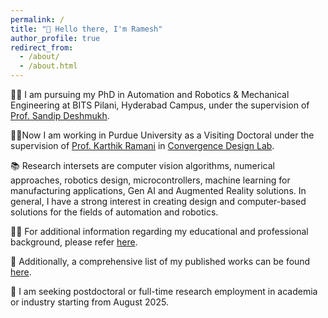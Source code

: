 ```yaml
---
permalink: /
title: "👋 Hello there, I'm Ramesh"
author_profile: true
redirect_from: 
  - /about/
  - /about.html
---
```


🧑‍🔬 I am pursuing my PhD in Automation and Robotics & Mechanical Engineering at BITS Pilani, Hyderabad Campus, under the supervision of [Prof. Sandip Deshmukh](https://www.bits-pilani.ac.in/hyderabad/sandip-shridharrao-deshmukh/). 

👨‍💻Now I am working in Purdue University as a Visiting Doctoral under the supervision of [Prof. Karthik Ramani](https://engineering.purdue.edu/ME/People/ptProfile?resource_id=12331) in [Convergence Design Lab](https://engineering.purdue.edu/cdesign/wp/). 

📚 Research intersets are computer vision algorithms, numerical approaches, robotics design, microcontrollers, machine learning for manufacturing applications, Gen AI and Augmented Reality solutions. In general, I have a strong interest in creating design and computer-based solutions for the fields of automation and robotics. 

🧑‍🎓 For additional information regarding my educational and professional background, please refer [here](https://kakiramesh.github.io/Ram//cv/). 

📝 Additionally, a comprehensive list of my published works can be found [here](https://kakiramesh.github.io/Ram//publications/). 

🤝 I am seeking postdoctoral or full-time research employment in academia or industry starting from August 2025. 






